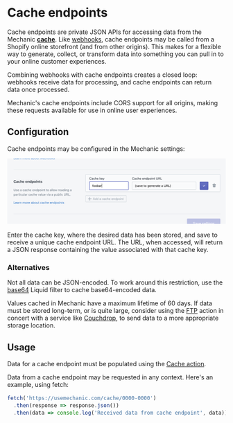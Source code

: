 # Cache endpoints

Cache endpoints are private JSON APIs for accessing data from the Mechanic [**cache**](./). Like [webhooks](../webhooks.md), cache endpoints may be called from a Shopify online storefront (and from other origins). This makes for a flexible way to generate, collect, or transform data into something you can pull in to your online customer experiences.

Combining webhooks with cache endpoints creates a closed loop: webhooks receive data for processing, and cache endpoints can return data once processed.

Mechanic's cache endpoints include CORS support for all origins, making these requests available for use in online user experiences.

## Configuration

Cache endpoints may be configured in the Mechanic settings:

![](../../.gitbook/assets/screen-shot-2021-09-14-at-12.30.46-pm.png)

Enter the cache key, where the desired data has been stored, and save to receive a unique cache endpoint URL. The URL, when accessed, will return a JSON response containing the value associated with that cache key.

### Alternatives

Not all data can be JSON-encoded. To work around this restriction, use the [base64](../liquid/filters.md#base-64-decode\_base64) Liquid filter to cache base64-encoded data.

Values cached in Mechanic have a maximum lifetime of 60 days. If data must be stored long-term, or is quite large, consider using the [FTP](../../core/actions/ftp.md) action in concert with a service like [Couchdrop](https://couchdrop.io/), to send data to a more appropriate storage location.

## Usage

Data for a cache endpoint must be populated using the [Cache action](../../core/actions/cache.md).

Data from a cache endpoint may be requested in any context. Here's an example, using fetch:

```javascript
fetch('https://usemechanic.com/cache/0000-0000')
  .then(response => response.json())
  .then(data => console.log('Received data from cache endpoint', data));
```
